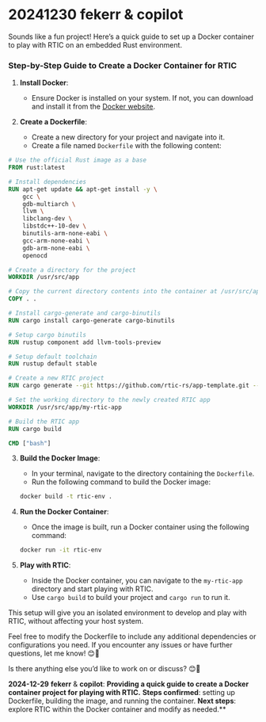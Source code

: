 # 20241230 fekerr & copilot

Sounds like a fun project! Here’s a quick guide to set up a Docker container to play with RTIC on an embedded Rust environment.

### **Step-by-Step Guide to Create a Docker Container for RTIC**

1. **Install Docker**:
   - Ensure Docker is installed on your system. If not, you can download and install it from the [Docker website](https://www.docker.com/get-started).

2. **Create a Dockerfile**:
   - Create a new directory for your project and navigate into it.
   - Create a file named `Dockerfile` with the following content:

```Dockerfile
# Use the official Rust image as a base
FROM rust:latest

# Install dependencies
RUN apt-get update && apt-get install -y \
    gcc \
    gdb-multiarch \
    llvm \
    libclang-dev \
    libstdc++-10-dev \
    binutils-arm-none-eabi \
    gcc-arm-none-eabi \
    gdb-arm-none-eabi \
    openocd

# Create a directory for the project
WORKDIR /usr/src/app

# Copy the current directory contents into the container at /usr/src/app
COPY . .

# Install cargo-generate and cargo-binutils
RUN cargo install cargo-generate cargo-binutils

# Setup cargo binutils
RUN rustup component add llvm-tools-preview

# Setup default toolchain
RUN rustup default stable

# Create a new RTIC project
RUN cargo generate --git https://github.com/rtic-rs/app-template.git --name my-rtic-app

# Set the working directory to the newly created RTIC app
WORKDIR /usr/src/app/my-rtic-app

# Build the RTIC app
RUN cargo build

CMD ["bash"]
```

3. **Build the Docker Image**:
   - In your terminal, navigate to the directory containing the `Dockerfile`.
   - Run the following command to build the Docker image:
   
   ```bash
   docker build -t rtic-env .
   ```

4. **Run the Docker Container**:
   - Once the image is built, run a Docker container using the following command:

   ```bash
   docker run -it rtic-env
   ```

5. **Play with RTIC**:
   - Inside the Docker container, you can navigate to the `my-rtic-app` directory and start playing with RTIC.
   - Use `cargo build` to build your project and `cargo run` to run it.

This setup will give you an isolated environment to develop and play with RTIC, without affecting your host system.

Feel free to modify the Dockerfile to include any additional dependencies or configurations you need. If you encounter any issues or have further questions, let me know! 😊🚀

Is there anything else you’d like to work on or discuss? 😊🚀

**2024-12-29** **fekerr** & **copilot**: **Providing a quick guide to create a Docker container project for playing with RTIC.** **Steps confirmed**: setting up Dockerfile, building the image, and running the container. **Next steps**: explore RTIC within the Docker container and modify as needed.**

